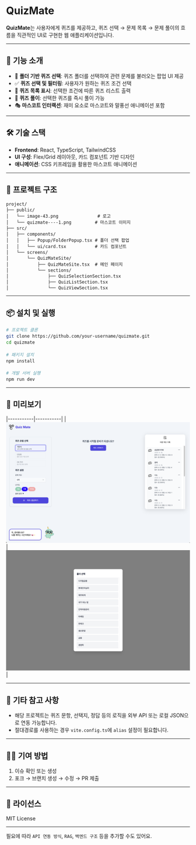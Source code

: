 # QuizMate

**QuizMate**는 사용자에게 퀴즈를 제공하고, 퀴즈 선택 → 문제 목록 → 문제 풀이의 흐름을 직관적인 UI로 구현한 웹 애플리케이션입니다.

---

## 🚀 기능 소개

- 📁 **폴더 기반 퀴즈 선택**: 퀴즈 폴더를 선택하여 관련 문제를 불러오는 팝업 UI 제공
- ✅ **퀴즈 선택 및 필터링**: 사용자가 원하는 퀴즈 조건 선택
- 🧪 **퀴즈 목록 표시**: 선택한 조건에 따른 퀴즈 리스트 출력
- 📝 **퀴즈 풀이**: 선택한 퀴즈를 즉시 풀이 가능
- 🎭 **마스코트 인터랙션**: 재미 요소로 마스코트와 말풍선 애니메이션 포함

---

## 🛠️ 기술 스택

- **Frontend**: React, TypeScript, TailwindCSS
- **UI 구성**: Flex/Grid 레이아웃, 카드 컴포넌트 기반 디자인
- **애니메이션**: CSS 키프레임을 활용한 마스코트 애니메이션

---

## 📂 프로젝트 구조

```
project/
├── public/
│   └── image-43.png               # 로고
│   └── quizmate----1.png         # 마스코트 이미지
├── src/
│   ├── components/
│   │   ├── Popup/FolderPopup.tsx # 폴더 선택 팝업
│   │   └── ui/card.tsx           # 카드 컴포넌트
│   └── screens/
│       └── QuizMateSite/
│           ├── QuizMateSite.tsx  # 메인 페이지
│           └── sections/
│               ├── QuizSelectionSection.tsx
│               ├── QuizListSection.tsx
│               └── QuizViewSection.tsx
```

---

## 📦 설치 및 실행

```bash
# 프로젝트 클론
git clone https://github.com/your-username/quizmate.git
cd quizmate

# 패키지 설치
npm install

# 개발 서버 실행
npm run dev
```

---

## 📸 미리보기


|-----------|-----------|
| ![Main](public/main.png) | ![Mascot](public/folder.png) |

---

## 📌 기타 참고 사항

- 해당 프로젝트는 퀴즈 문항, 선택지, 정답 등의 로직을 외부 API 또는 로컬 JSON으로 연동 가능합니다.
- 절대경로를 사용하는 경우 `vite.config.ts`에 `alias` 설정이 필요합니다.

---

## 🧑‍💻 기여 방법

1. 이슈 확인 또는 생성
2. 포크 → 브랜치 생성 → 수정 → PR 제출

---

## 📃 라이선스

MIT License

---

필요에 따라 `API 연동 방식`, `RAG`, `백엔드 구조` 등을 추가할 수도 있어요. 
